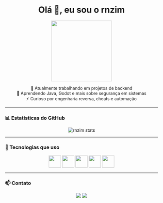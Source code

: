 <h1 align="center">Olá 👋, eu sou o rnzim</h1>

<p align="center">
  <img src="https://github.com/SrXitme/SrXitme/blob/main/20230410_171501.gif" width="200" />
</p>

<p align="center">
  🔭 Atualmente trabalhando em projetos de backend<br>
  🌱 Aprendendo Java, Godot e mais sobre segurança em sistemas<br>
  ⚡ Curioso por engenharia reversa, cheats e automação<br>
</p>

---

### 📊 Estatísticas do GitHub

<p align="center">
  <img src="https://github-readme-stats.vercel.app/api?username=rnzim&show_icons=true&theme=tokyonight&bg_color=00000000" alt="rnzim stats"/>
</p>

---

### 🚀 Tecnologias que uso

<p align="center">
  <img src="https://cdn.jsdelivr.net/gh/devicons/devicon/icons/java/java-original.svg" width="40" />
  <img src="https://cdn.jsdelivr.net/gh/devicons/devicon/icons/javascript/javascript-original.svg" width="40" />
  <img src="https://cdn.jsdelivr.net/gh/devicons/devicon/icons/python/python-original.svg" width="40" />
  <img src="https://cdn.jsdelivr.net/gh/devicons/devicon/icons/linux/linux-original.svg" width="40" />
  <img src="https://cdn.jsdelivr.net/gh/devicons/devicon/icons/docker/docker-original.svg" width="40" />
</p>

---

### 📫 Contato

<p align="center">
  <a href="https://www.linkedin.com/in/seu-linkedin"><img src="https://img.shields.io/badge/LinkedIn-blue?style=for-the-badge&logo=linkedin" /></a>
  <a href="mailto:seuemail@exemplo.com"><img src="https://img.shields.io/badge/Email-red?style=for-the-badge&logo=gmail" /></a>
</p>
